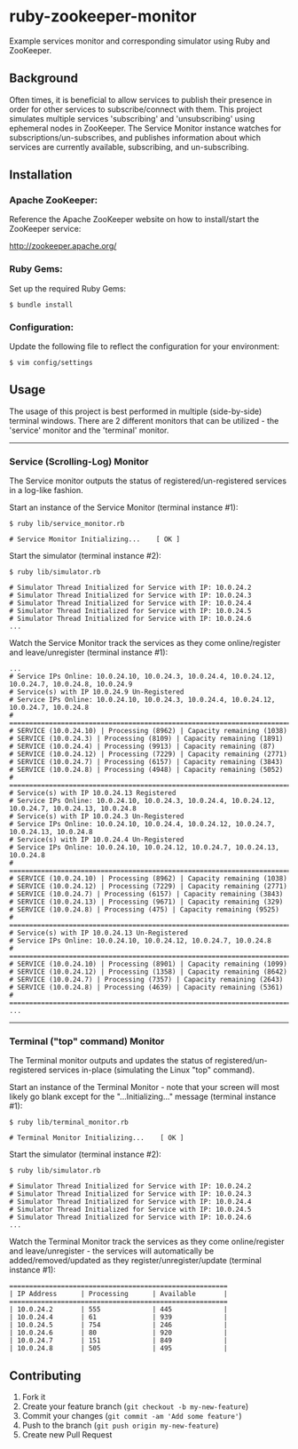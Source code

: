 # ruby-zookeeper-monitor

Example services monitor and corresponding simulator using Ruby and ZooKeeper.

## Background

Often times, it is beneficial to allow services to publish their presence in order for other
services to subscribe/connect with them. This project simulates multiple services 'subscribing'
and 'unsubscribing' using ephemeral nodes in ZooKeeper. The Service Monitor instance watches
for subscriptions/un-subscribes, and publishes information about which services are currently
available, subscribing, and un-subscribing.

## Installation

### Apache ZooKeeper:

Reference the Apache ZooKeeper website on how to install/start the ZooKeeper service:

  http://zookeeper.apache.org/

### Ruby Gems:

Set up the required Ruby Gems:

    $ bundle install

### Configuration:

Update the following file to reflect the configuration for your environment:

    $ vim config/settings

## Usage

The usage of this project is best performed in multiple (side-by-side) terminal windows. There
are 2 different monitors that can be utilized - the 'service' monitor and the 'terminal'
monitor.

---

### Service (Scrolling-Log) Monitor

The Service monitor outputs the status of registered/un-registered services in a log-like fashion.

Start an instance of the Service Monitor (terminal instance #1):

    $ ruby lib/service_monitor.rb

    # Service Monitor Initializing...    [ OK ]

Start the simulator (terminal instance #2):

    $ ruby lib/simulator.rb

    # Simulator Thread Initialized for Service with IP: 10.0.24.2
    # Simulator Thread Initialized for Service with IP: 10.0.24.3
    # Simulator Thread Initialized for Service with IP: 10.0.24.4
    # Simulator Thread Initialized for Service with IP: 10.0.24.5
    # Simulator Thread Initialized for Service with IP: 10.0.24.6
    ...

Watch the Service Monitor track the services as they come online/register and leave/unregister (terminal instance #1):

    ...
    # Service IPs Online: 10.0.24.10, 10.0.24.3, 10.0.24.4, 10.0.24.12, 10.0.24.7, 10.0.24.8, 10.0.24.9
    # Service(s) with IP 10.0.24.9 Un-Registered
    # Service IPs Online: 10.0.24.10, 10.0.24.3, 10.0.24.4, 10.0.24.12, 10.0.24.7, 10.0.24.8
    # ============================================================================
    # SERVICE (10.0.24.10) | Processing (8962) | Capacity remaining (1038)
    # SERVICE (10.0.24.3) | Processing (8109) | Capacity remaining (1891)
    # SERVICE (10.0.24.4) | Processing (9913) | Capacity remaining (87)
    # SERVICE (10.0.24.12) | Processing (7229) | Capacity remaining (2771)
    # SERVICE (10.0.24.7) | Processing (6157) | Capacity remaining (3843)
    # SERVICE (10.0.24.8) | Processing (4948) | Capacity remaining (5052)
    # ============================================================================
    # Service(s) with IP 10.0.24.13 Registered
    # Service IPs Online: 10.0.24.10, 10.0.24.3, 10.0.24.4, 10.0.24.12, 10.0.24.7, 10.0.24.13, 10.0.24.8
    # Service(s) with IP 10.0.24.3 Un-Registered
    # Service IPs Online: 10.0.24.10, 10.0.24.4, 10.0.24.12, 10.0.24.7, 10.0.24.13, 10.0.24.8
    # Service(s) with IP 10.0.24.4 Un-Registered
    # Service IPs Online: 10.0.24.10, 10.0.24.12, 10.0.24.7, 10.0.24.13, 10.0.24.8
    # ============================================================================
    # SERVICE (10.0.24.10) | Processing (8962) | Capacity remaining (1038)
    # SERVICE (10.0.24.12) | Processing (7229) | Capacity remaining (2771)
    # SERVICE (10.0.24.7) | Processing (6157) | Capacity remaining (3843)
    # SERVICE (10.0.24.13) | Processing (9671) | Capacity remaining (329)
    # SERVICE (10.0.24.8) | Processing (475) | Capacity remaining (9525)
    # ============================================================================
    # Service(s) with IP 10.0.24.13 Un-Registered
    # Service IPs Online: 10.0.24.10, 10.0.24.12, 10.0.24.7, 10.0.24.8
    # ============================================================================
    # SERVICE (10.0.24.10) | Processing (8901) | Capacity remaining (1099)
    # SERVICE (10.0.24.12) | Processing (1358) | Capacity remaining (8642)
    # SERVICE (10.0.24.7) | Processing (7357) | Capacity remaining (2643)
    # SERVICE (10.0.24.8) | Processing (4639) | Capacity remaining (5361)
    # ============================================================================
    ...

---

### Terminal ("top" command) Monitor

The Terminal monitor outputs and updates the status of registered/un-registered services
in-place (simulating the Linux "top" command).

Start an instance of the Terminal Monitor - note that your screen will most likely
go blank except for the "...Initializing..." message (terminal instance #1):

    $ ruby lib/terminal_monitor.rb

    # Terminal Monitor Initializing...    [ OK ]

Start the simulator (terminal instance #2):

    $ ruby lib/simulator.rb

    # Simulator Thread Initialized for Service with IP: 10.0.24.2
    # Simulator Thread Initialized for Service with IP: 10.0.24.3
    # Simulator Thread Initialized for Service with IP: 10.0.24.4
    # Simulator Thread Initialized for Service with IP: 10.0.24.5
    # Simulator Thread Initialized for Service with IP: 10.0.24.6
    ...

Watch the Terminal Monitor track the services as they come online/register and leave/unregister -
the services will automatically be added/removed/updated as they register/unregister/update (terminal instance #1):

    =======================================================
    | IP Address      | Processing      | Available       |
    =======================================================
    | 10.0.24.2       | 555             | 445             |
    | 10.0.24.4       | 61              | 939             |
    | 10.0.24.5       | 754             | 246             |
    | 10.0.24.6       | 80              | 920             |
    | 10.0.24.7       | 151             | 849             |
    | 10.0.24.8       | 505             | 495             |

## Contributing

1. Fork it
2. Create your feature branch (`git checkout -b my-new-feature`)
3. Commit your changes (`git commit -am 'Add some feature'`)
4. Push to the branch (`git push origin my-new-feature`)
5. Create new Pull Request
